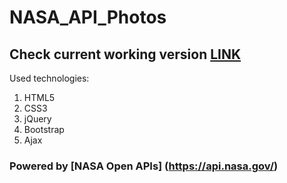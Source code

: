 # NASA_API_Photos
## Check current working version [LINK](https://lkister.github.io/NASA_API_Photos/.)

Used technologies: 
1. HTML5
2. CSS3 
3. jQuery
4. Bootstrap
5. Ajax 

### Powered by [NASA Open APIs] (https://api.nasa.gov/)